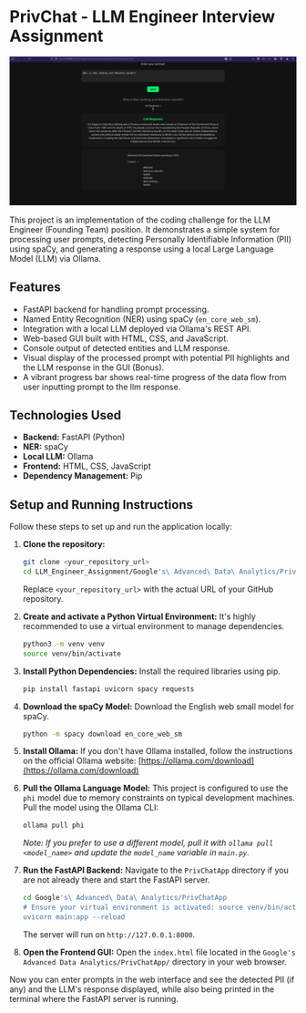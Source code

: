 # PrivChat - LLM Engineer Interview Assignment

![Phi Response Chatbot](Phi_Response_Chatbot.jpeg)


This project is an implementation of the coding challenge for the LLM Engineer (Founding Team) position. It demonstrates a simple system for processing user prompts, detecting Personally Identifiable Information (PII) using spaCy, and generating a response using a local Large Language Model (LLM) via Ollama.

## Features

*   FastAPI backend for handling prompt processing.
*   Named Entity Recognition (NER) using spaCy (`en_core_web_sm`).
*   Integration with a local LLM deployed via Ollama's REST API.
*   Web-based GUI built with HTML, CSS, and JavaScript.
*   Console output of detected entities and LLM response.
*   Visual display of the processed prompt with potential PII highlights and the LLM response in the GUI (Bonus).
*   A vibrant progress bar shows real-time progress of the data flow from user inputting prompt to the llm response.

## Technologies Used

*   **Backend:** FastAPI (Python)
*   **NER:** spaCy
*   **Local LLM:** Ollama
*   **Frontend:** HTML, CSS, JavaScript
*   **Dependency Management:** Pip

## Setup and Running Instructions

Follow these steps to set up and run the application locally:

1.  **Clone the repository:**
    ```bash
    git clone <your_repository_url>
    cd LLM_Engineer_Assignment/Google's\ Advanced\ Data\ Analytics/PrivChatApp
    ```
    Replace `<your_repository_url>` with the actual URL of your GitHub repository.

2.  **Create and activate a Python Virtual Environment:**
    It's highly recommended to use a virtual environment to manage dependencies.
    ```bash
    python3 -m venv venv
    source venv/bin/activate
    ```

3.  **Install Python Dependencies:**
    Install the required libraries using pip.
    ```bash
    pip install fastapi uvicorn spacy requests
    ```

4.  **Download the spaCy Model:**
    Download the English web small model for spaCy.
    ```bash
    python -m spacy download en_core_web_sm
    ```

5.  **Install Ollama:**
    If you don't have Ollama installed, follow the instructions on the official Ollama website:
    [https://ollama.com/download](https://ollama.com/download)

6.  **Pull the Ollama Language Model:**
    This project is configured to use the `phi` model due to memory constraints on typical development machines. Pull the model using the Ollama CLI:
    ```bash
    ollama pull phi
    ```
    *Note: If you prefer to use a different model, pull it with `ollama pull <model_name>` and update the `model_name` variable in `main.py`.*

7.  **Run the FastAPI Backend:**
    Navigate to the `PrivChatApp` directory if you are not already there and start the FastAPI server.
    ```bash
    cd Google's\ Advanced\ Data\ Analytics/PrivChatApp
    # Ensure your virtual environment is activated: source venv/bin/activate
    uvicorn main:app --reload
    ```
    The server will run on `http://127.0.0.1:8000`.

8.  **Open the Frontend GUI:**
    Open the `index.html` file located in the `Google's Advanced Data Analytics/PrivChatApp/` directory in your web browser.

Now you can enter prompts in the web interface and see the detected PII (if any) and the LLM's response displayed, while also being printed in the terminal where the FastAPI server is running.
